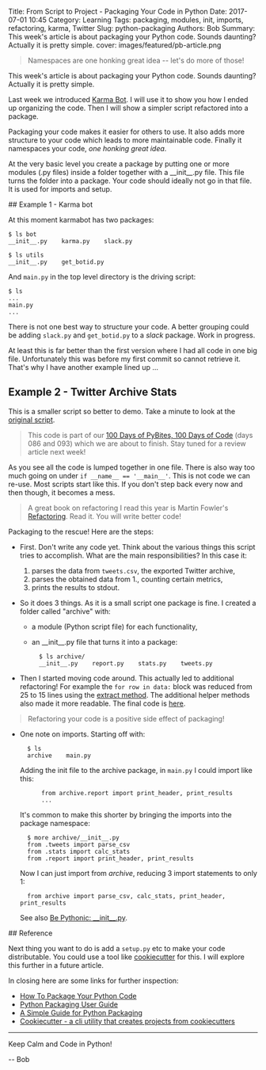 Title: From Script to Project - Packaging Your Code in Python
Date: 2017-07-01 10:45
Category: Learning
Tags: packaging, modules, init, imports, refactoring, karma, Twitter
Slug: python-packaging
Authors: Bob
Summary: This week's article is about packaging your Python code. Sounds daunting? Actually it is pretty simple.
cover: images/featured/pb-article.png

> Namespaces are one honking great idea -- let's do more of those!

This week's article is about packaging your Python code. Sounds daunting? Actually it is pretty simple.

Last week we introduced [Karma Bot](https://github.com/pybites/karmabot). I will use it to show you how I ended up organizing the code. Then I will show a simpler script refactored into a package.

Packaging your code makes it easier for others to use. It also adds more structure to your code which leads to more maintainable code. Finally it namespaces your code, *one honking great idea*.

At the very basic level you create a package by putting one or more modules (.py files) inside a folder together with a \_\_init\_\_.py file. This file turns the folder into a package. Your code should ideally not go in that file. It is used for imports and setup.

## Example 1 - Karma bot

At this moment karmabot has two packages:

	$ ls bot
	__init__.py    karma.py    slack.py    

	$ ls utils
	__init__.py    get_botid.py

And `main.py` in the top level directory is the driving script:

	$ ls
	...
	main.py
	...

There is not one best way to structure your code. A better grouping could be adding `slack.py` and `get_botid.py` to a *slack* package. Work in progress.

At least this is far better than the first version where I had all code in one big file. Unfortunately this was before my first commit so cannot retrieve it. That's why I have another example lined up ... 

## Example 2 - Twitter Archive Stats

This is a smaller script so better to demo. Take a minute to look at the [original script](https://github.com/pybites/100DaysOfCode/blob/master/086/twitter_archive.py).

> This code is part of our [100 Days of PyBites, 100 Days of Code](https://github.com/pybites/100DaysOfCode) (days 086 and 093) which we are about to finish. Stay tuned for a review article next week!

As you see all the code is lumped together in one file. There is also way too much going on under `if __name__ == '__main__'`. This is not code we can re-use. Most scripts start like this. If you don't step back every now and then though, it becomes a mess.

> A great book on refactoring I read this year is Martin Fowler's [Refactoring](https://martinfowler.com/books/refactoring.html). Read it. You will write better code!

Packaging to the rescue! Here are the steps:

- First. Don't write any code yet. Think about the various things this script tries to accomplish. What are the main responsibilities? In this case it:

	1. parses the data from `tweets.csv`, the exported Twitter archive,
	2. parses the obtained data from 1., counting certain metrics,
	3. prints the results to stdout.

- So it does 3 things. As it is a small script one package is fine. I created a folder called "archive" with:

	- a module (Python script file) for each functionality,
	- an \_\_init\_\_.py file that turns it into a package:

			$ ls archive/
			__init__.py    report.py    stats.py    tweets.py

- Then I started moving code around. This actually led to additional refactoring! For example the `for row in data:` block was reduced from 25 to 15 lines using the [extract method](https://refactoring.com/catalog/extractMethod.html). The additional helper methods also made it more readable. The final code is [here](https://github.com/pybites/100DaysOfCode/tree/master/093).

> Refactoring your code is a positive side effect of packaging!

- One note on imports. Starting off with:

		$ ls
		archive    main.py

	Adding the init file to the archive package, in `main.py` I could import like this:

			from archive.report import print_header, print_results
			...

	It's common to make this shorter by bringing the imports into the package namespace:

		$ more archive/__init__.py
		from .tweets import parse_csv
		from .stats import calc_stats
		from .report import print_header, print_results

	Now I can just import from *archive*, reducing 3 import statements to only 1: 

		from archive import parse_csv, calc_stats, print_header, print_results

	See also [Be Pythonic: \_\_init\_\_.py](http://mikegrouchy.com/blog/2012/05/be-pythonic-__init__py.html).

## Reference

Next thing you want to do is add a `setup.py` etc to make your code distributable. You could use a tool like [cookiecutter]((https://github.com/audreyr/cookiecutter)) for this. I will explore this further in a future article.

In closing here are some links for further inspection:

- [How To Package Your Python Code](https://python-packaging.readthedocs.io/en/latest/)
- [Python Packaging User Guide](https://packaging.python.org/)
- [A Simple Guide for Python Packaging](https://medium.com/small-things-about-python/lets-talk-about-python-packaging-6d84b81f1bb5)
- [Cookiecutter - a cli utility that creates projects from cookiecutters](https://github.com/audreyr/cookiecutter)

---

Keep Calm and Code in Python!

-- Bob
